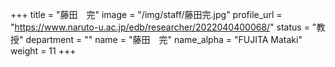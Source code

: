 +++
title = "藤田　完"
image = "/img/staff/藤田完.jpg"
profile_url = "https://www.naruto-u.ac.jp/edb/researcher/2022040400068/"
status = "教授"
department = ""
name = "藤田　完"
name_alpha = "FUJITA Mataki"
weight = 11
+++